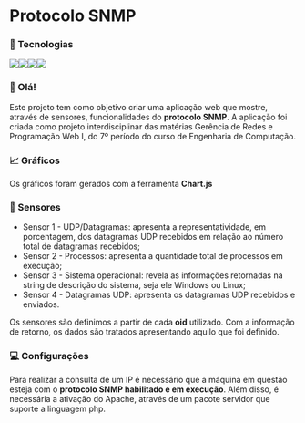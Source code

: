 # Protocolo SNMP

### 📘 Tecnologias
<div style="display: flex;">
  <img src="https://img.shields.io/badge/HTML5-E34F26?style=for-the-badge&logo=html5&logoColor=white">
  <img src="https://img.shields.io/badge/CSS3-1572B6?style=for-the-badge&logo=css3&logoColor=white">
  <img src="https://img.shields.io/badge/PHP-777BB4?style=for-the-badge&logo=php&logoColor=white">
  <img src="https://img.shields.io/badge/JavaScript-FFA500?style=for-the-badge&logo=javascript&logoColor=white">
</div>

### 👋 Olá!
Este projeto tem como objetivo criar uma aplicação web que mostre, através de sensores, funcionalidades do <b>protocolo SNMP</b>. A aplicação foi criada como
projeto interdisciplinar das matérias Gerência de Redes e Programação Web I, do 7º período do curso de Engenharia de Computação.

### 📈 Gráficos
Os gráficos foram gerados com a ferramenta <b>Chart.js</b>

### 🔎 Sensores
<ul>
  <li> Sensor 1 - UDP/Datagramas: apresenta a representatividade, em porcentagem, dos datagramas UDP recebidos em relação ao número total de datagramas recebidos;
  <li> Sensor 2 - Processos: apresenta a quantidade total de processos em execução;
  <li> Sensor 3 - Sistema operacional: revela as informações retornadas na string de descrição do sistema, seja ele Windows ou Linux;
  <li> Sensor 4 - Datagramas UDP: apresenta os datagramas UDP recebidos e enviados.
</ul>
Os sensores são definimos a partir de cada <b>oid</b> utilizado. Com a informação de retorno, os dados são tratados apresentando aquilo que foi definido.

### 💻 Configurações
Para realizar a consulta de um IP é necessário que a máquina em questão esteja com o <b>protocolo SNMP habilitado e em execução</b>. Além disso, é necessária 
a ativação do Apache, através de um pacote servidor que suporte a linguagem php.
